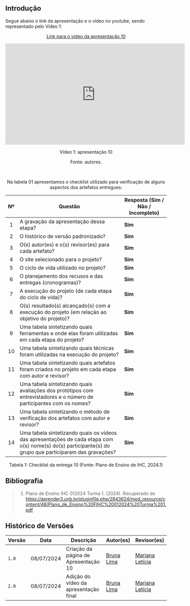 ## Introdução

<p>Segue abaixo o link da apresentação e o vídeo no youtube, sendo representado pelo Vídeo 1:</p>

<center>

[Link para o vídeo da apresentação 10](https://youtu.be/-z5XRH0HnTo?si=3vlcZ9lztHF6wLnF)

<iframe width="560" height="315" src="https://www.youtube.com/embed/-z5XRH0HnTo?si=3vlcZ9lztHF6wLnF" title="YouTube video player" frameborder="0" allow="accelerometer; autoplay; clipboard-write; encrypted-media; gyroscope; picture-in-picture; web-share" referrerpolicy="strict-origin-when-cross-origin" allowfullscreen></iframe>

<p>Vídeo 1: apresentação 10</p>
Fonte: autores. 

<br><p>Na tabela 01 apresentamos o checklist utilizado para verificação de alguns aspectos dos artefatos entregues:</p>

| Nº | Questão | Resposta (Sim / Não / Incompleto)|
|:--:|---------|----------------------------------|
| 1  | A gravação da apresentação dessa etapa? | **Sim** |
| 2  | O histórico de versão padronizado? | **Sim**  | 
| 3  | O(s) autor(es) e o(s) revisor(es) para cada artefato? | **Sim** |
| 4  | O site selecionado para o projeto? | **Sim** |
| 5  | O ciclo de vida utilizado no projeto? | **Sim** |
| 6  | O planejamento dos recusos e das entregas (cronogramas)? | **Sim** |
| 7  | A execução do projeto (de cada etapa do ciclo de vida)? | **Sim** |
| 8  | O(s) resultado(s) alcançado(s) com a execução do projeto (em relação ao objetivo do projeto)? | **Sim** |
| 9  | Uma tabela sintetizando quais ferramentas e onde elas foram utilizadas em cada etapa do projeto? | **Sim** |
| 10 | Uma tabela sintetizando quais técnicas foram utilizadas na execução do projeto? | **Sim** |
| 11 | Uma tabela sintetizando quais artefatos foram criados no projeto em cada etapa com autor e revisor? | **Sim** |
| 12 | Uma tabela sintetizando quais avaliações dos protótipos com entrevistadores e o número de participantes com os nomes? | **Sim** |
| 13 | Uma tabela sintetizando o método de verificação dos artefatos com autor e revisor?| **Sim** |
| 14 | Uma tabela sintetizando quais os vídeos das apresentações de cada etapa com o(s) nome(s) do(s) participante(s) do grupo que participaram das gravações? | **Sim** |

<p>Tabela 1: Checklist da entrega 10 (Fonte: Plano de Ensino de IHC, 2024.1)</p>

</center>

## Bibliografia
> 1. Plano de Ensino IHC 012024 Turma 1. (2024). Recuperado de https://aprender3.unb.br/pluginfile.php/2843624/mod_resource/content/48/Plano_de_Ensino%20FIHC%20012024%20Turma%201.pdf

## Histórico de Versões

| Versão |    Data    | Descrição                                 | Autor(es)                                       | Revisor(es)                                    |
| ------ | :--------: | ----------------------------------------- | ----------------------------------------------- | ---------------------------------------------- |
| `1.0`   | 08/07/2024 | Criação da página de Apresentação 10 |  [Bruna Lima](https://github.com/libruna) |[Mariana Letícia](https://github.com/Marianannn) | 
| `2.0`   | 08/07/2024 | Adição do vídeo da apresentação final |  [Bruna Lima](https://github.com/libruna) |[Mariana Letícia](https://github.com/Marianannn) | 




